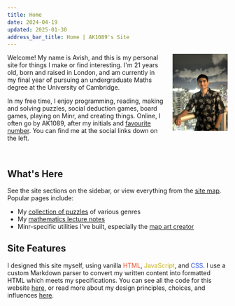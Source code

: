 ```yaml
---
title: Home
date: 2024-04-19
updated: 2025-01-30
address_bar_title: Home | AK1089's Site
---
```


</p><img src="/assets/images/portrait.avif" alt="A picture of me" style="float: right !important; width: 25% !important; margin-left: 20px !important; margin-bottom: 10px !important; border: none !important; padding: 0 !important; filter: brightness(1.2) !important; box-shadow: none !important;" /><p>

Welcome! My name is Avish, and this is my personal site for things I make or find interesting. I'm 21 years old, born and raised in London, and am currently in my final year of pursuing an undergraduate Maths degree at the University of Cambridge.

In my free time, I enjoy programming, reading, making and solving puzzles, social deduction games, board games, playing on Minr, and creating things. Online, I often go by AK1089, after my initials and [favourite number](https://en.wikipedia.org/wiki/1089_%28number%29#In_magic). You can find me at the social links down on the left.

<br>

## What's Here

See the site sections on the sidebar, or view everything from the [site map](map). Popular pages include:
 
- My [collection of puzzles](/puzzles) of various genres
- My [mathematics lecture notes](/maths/notes)
- Minr-specific utilities I've built, especially the [map art creator](/minr/map-art)

## Site Features

I designed this site myself, using vanilla <span style="color: #e34c26">HTML</span>,  <span style="color: #c4b018">JavaScript</span>, and  <span style="color: #264de4">CSS</span>.  I use a custom Markdown parser to convert my written content into formatted HTML which meets my specifications. You can see all the code for this website [here](https://github.com/AK1089/ak1089.github.io), or read more about my design principles, choices, and influences [here](/other/design).
